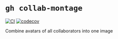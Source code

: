 # `gh collab-montage`

[![CI](https://github.com/spenserblack/gh-collab-montage/actions/workflows/ci.yml/badge.svg)](https://github.com/spenserblack/gh-collab-montage/actions/workflows/ci.yml)
[![codecov](https://codecov.io/gh/spenserblack/gh-collab-montage/graph/badge.svg?token=jhBJJl4oQ2)](https://codecov.io/gh/spenserblack/gh-collab-montage)

Combine avatars of all collaborators into one image
